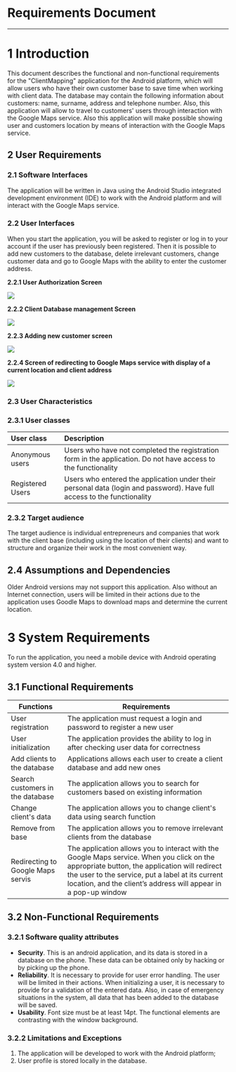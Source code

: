 # Requirements Document
---

# 1 Introduction

 This document describes the functional and non-functional requirements for the "ClientMapping" application for the Android platform, which will allow users who have their own customer base to save time when working with client data. The database may contain the following information about customers: name, surname, address and telephone number. Also, this application will allow to travel to customers' users through interaction with the Google Maps service. Also this application will make possible showing user and customers location by means of interaction with the Google Maps service.

## 2  User Requirements

### 2.1 Software Interfaces

The application will be written in Java using the Android Studio integrated development environment (IDE) to work with the Android platform and will interact with the Google Maps service.

### 2.2 User Interfaces

When you start the application, you will be asked to register or log in to your account if the user has previously been registered. Then it is possible to add new customers to the database, delete irrelevant customers, change customer data and go to Google Maps with the ability to enter the customer address.

**2.2.1 User Authorization Screen**
 
![](https://github.com/IlliaVysotski/TaskPlanner/blob/master/docs/Mockups/Registration%20screen.png)
  
 **2.2.2 Client Database management Screen**
 
  ![](https://github.com/IlliaVysotski/TaskPlanner/blob/master/docs/Mockups/Database%20menu.png)
  
 **2.2.3 Adding new customer screen**
 
  ![](https://github.com/IlliaVysotski/TaskPlanner/blob/master/docs/Mockups/Adding%20client.png)
  
 **2.2.4 Screen of redirecting to Google Maps service with display of a current location and client address**
 
  ![](https://github.com/IlliaVysotski/TaskPlanner/blob/master/docs/Mockups/Map%20function.png)

### 2.3 User Characteristics

### 2.3.1 User classes

| User class | Description |
|:---|:---|
| Anonymous users | Users who have not completed the registration form in the application. Do not have access to the functionality |
| Registered Users | Users who entered the application under their personal data (login and password). Have full access to the functionality |

### 2.3.2 Target audience
The target audience is individual entrepreneurs and companies that work with the client base (including using the location of their clients) and want to structure and organize their work in the most convenient way.

## 2.4 Assumptions and Dependencies

Older Android versions may not support this application. Also without an Internet connection, users will be limited in their actions due to the application uses Goodle Maps to download maps and determine the current location.

# 3 System Requirements

To run the application, you need a mobile device with Android operating system version 4.0 and higher.

## 3.1 Functional Requirements

|Functions| Requirements |
|--|--|
|User registration| The application must request a login and password to register a new user 
|User initialization|The application provides the ability to log in after checking user data for correctness
| Add clients to the database|Applications allows each user to create a client database and add new ones
Search customers in the database|The application allows you to search for customers based on existing information
Change client's data|The application allows you to change client's data using search function
|  Remove from base| The application allows you to remove irrelevant clients from the database
| Redirecting to Google Maps servis| The application allows you to interact with the Google Maps service. When you click on the appropriate button, the application will redirect the user to the service, put a label at its current location, and the client’s address will appear in a pop-up window


## 3.2 Non-Functional Requirements


### 3.2.1 Software quality attributes

-   **Security**. This is an android application, and its data is stored in a database on the phone. These data can be obtained only by hacking or by picking up the phone.
-    **Reliability**. It is necessary to provide for user error handling. The user will be limited in their actions. When initializing a user, it is necessary to provide for a validation of the entered data. Also, in case of emergency situations in the system, all data that has been added to the database will be saved.
-  **Usability**. Font size must be at least 14pt. The functional elements are contrasting with the window background.

### 3.2.2 Limitations and Exceptions
1. The application will be developed to work with the Android platform;
2. User profile is stored locally in the database.
